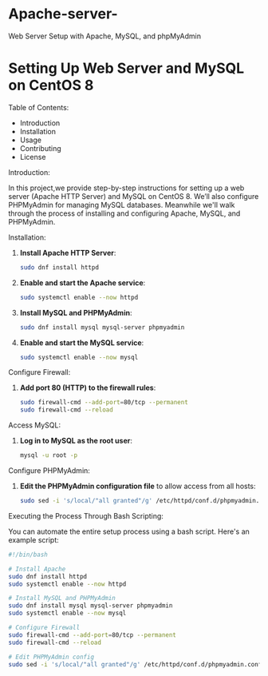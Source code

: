 # Apache-server-
Web Server Setup with Apache, MySQL, and phpMyAdmin
# Setting Up Web Server and MySQL on CentOS 8

Table of Contents:

- Introduction
- Installation
- Usage
- Contributing
- License

Introduction:

In this project,we provide step-by-step instructions for setting up a web server (Apache HTTP Server) and MySQL on CentOS 8. We’ll also configure PHPMyAdmin for managing MySQL databases. Meanwhile we'll walk through the process of installing and configuring Apache, MySQL, and PHPMyAdmin.

Installation:

1. **Install Apache HTTP Server**:
    ```bash
    sudo dnf install httpd
    ```

2. **Enable and start the Apache service**:
    ```bash
    sudo systemctl enable --now httpd
    ```

3. **Install MySQL and PHPMyAdmin**:
    ```bash
    sudo dnf install mysql mysql-server phpmyadmin
    ```

4. **Enable and start the MySQL service**:
    ```bash
    sudo systemctl enable --now mysql
    ```

Configure Firewall:

1. **Add port 80 (HTTP) to the firewall rules**:
    ```bash
    sudo firewall-cmd --add-port=80/tcp --permanent
    sudo firewall-cmd --reload
    ```

Access MySQL:

1. **Log in to MySQL as the root user**:
    ```bash
    mysql -u root -p
    ```

Configure PHPMyAdmin:

1. **Edit the PHPMyAdmin configuration file** to allow access from all hosts:
    ```bash
    sudo sed -i 's/local/"all granted"/g' /etc/httpd/conf.d/phpmyadmin.conf
    ```

Executing the Process Through Bash Scripting:

You can automate the entire setup process using a bash script. Here's an example script:

```bash
#!/bin/bash

# Install Apache
sudo dnf install httpd
sudo systemctl enable --now httpd

# Install MySQL and PHPMyAdmin
sudo dnf install mysql mysql-server phpmyadmin
sudo systemctl enable --now mysql

# Configure Firewall
sudo firewall-cmd --add-port=80/tcp --permanent
sudo firewall-cmd --reload

# Edit PHPMyAdmin config
sudo sed -i 's/local/"all granted"/g' /etc/httpd/conf.d/phpmyadmin.conf
```



